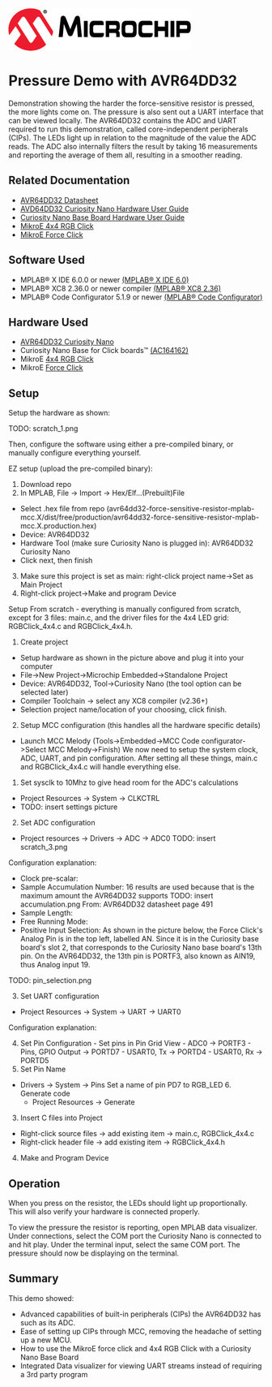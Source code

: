 <!-- Please do not change this logo with link -->

[![MCHP](images/microchip.png)](https://www.microchip.com)

# Pressure Demo with AVR64DD32

<!-- This is where the introduction to the example goes, including mentioning the peripherals used -->
Demonstration showing the harder the force-sensitive resistor is pressed, the more lights come on. The pressure is also sent out a UART interface that can be viewed locally. The AVR64DD32 contains the ADC and UART required to run this demonstration, called core-independent peripherals (CIPs). The LEDs light up in relation to the magnitude of the value the ADC reads. The ADC also internally filters the result by taking 16 measurements and reporting the average of them all, resulting in a smoother reading.

## Related Documentation

<!-- Any information about an application note or tech brief can be linked here. Use unbreakable links!
     In addition a link to the device family landing page and relevant peripheral pages as well:
     - [AN3381 - Brushless DC Fan Speed Control Using Temperature Input and Tachometer Feedback](https://microchip.com/00003381/)
     - [PIC18F-Q10 Family Product Page](https://www.microchip.com/design-centers/8-bit/pic-mcus/device-selection/pic18f-q10-product-family) -->
- [AVR64DD32 Datasheet](https://ww1.microchip.com/downloads/aemDocuments/documents/MCU08/ProductDocuments/DataSheets/AVR64DD32-28-Prelim-DataSheet-DS40002315B.pdf)
- [AVD64DD32 Curiosity Nano Hardware User Guide](https://ww1.microchip.com/downloads/aemDocuments/documents/MCU08/ProductDocuments/UserGuides/AVR64DD32CNANO-Prel-HW-UserGuide-DS50003323.pdf)
- [Curiosity Nano Base Board Hardware User Guide](https://ww1.microchip.com/downloads/en/DeviceDoc/Curiosity-Nano-Base-for-Click-boards-User-Guide-50002839B.pdf)
- [MikroE 4x4 RGB Click](https://www.mikroe.com/4x4-rgb-click)
- [MikroE Force Click](https://www.mikroe.com/force-click)

## Software Used

<!-- All software used in this example must be listed here. Use unbreakable links!
     - MPLAB® X IDE 5.30 or newer [(microchip.com/mplab/mplab-x-ide)](http://www.microchip.com/mplab/mplab-x-ide)
     - MPLAB® XC8 2.10 or a newer compiler [(microchip.com/mplab/compilers)](http://www.microchip.com/mplab/compilers)
     - MPLAB® Code Configurator (MCC) 3.95.0 or newer [(microchip.com/mplab/mplab-code-configurator)](https://www.microchip.com/mplab/mplab-code-configurator)
     - MPLAB® Code Configurator (MCC) Device Libraries PIC10 / PIC12 / PIC16 / PIC18 MCUs [(microchip.com/mplab/mplab-code-configurator)](https://www.microchip.com/mplab/mplab-code-configurator)
     - Microchip PIC18F-Q Series Device Support (1.4.109) or newer [(packs.download.microchip.com/)](https://packs.download.microchip.com/) -->

- MPLAB® X IDE 6.0.0 or newer [(MPLAB® X IDE 6.0)](https://www.microchip.com/en-us/development-tools-tools-and-software/mplab-x-ide?utm_source=GitHub&utm_medium=TextLink&utm_campaign=MCU8_MMTCha_MPAE_Examples&utm_content=avr64dd32-force-sensitive-resistor-mplab-mcc-github)
- MPLAB® XC8 2.36.0 or newer compiler [(MPLAB® XC8 2.36)](https://www.microchip.com/en-us/development-tools-tools-and-software/mplab-xc-compilers?utm_source=GitHub&utm_medium=TextLink&utm_campaign=MCU8_MMTCha_MPAE_Examples&utm_content=avr64dd32-force-sensitive-resistor-mplab-mcc-github)
- MPLAB® Code Configurator 5.1.9 or newer [(MPLAB® Code Configurator)](https://www.microchip.com/en-us/tools-resources/configure/mplab-code-configurator)

## Hardware Used

<!-- All hardware used in this example must be listed here. Use unbreakable links!
     - PIC18F47Q10 Curiosity Nano [(DM182029)](https://www.microchip.com/Developmenttools/ProductDetails/DM182029)
     - Curiosity Nano Base for Click boards™ [(AC164162)](https://www.microchip.com/Developmenttools/ProductDetails/AC164162)
     - POT Click board™ [(MIKROE-3402)](https://www.mikroe.com/pot-click) -->
- [AVR64DD32 Curiosity Nano](https://www.microchip.com/en-us/product/AVR64DD32)
- Curiosity Nano Base for Click boards™ [(AC164162)](https://www.microchip.com/Developmenttools/ProductDetails/AC164162)
- MikroE [4x4 RGB Click](https://www.mikroe.com/4x4-rgb-click)
- MikroE [Force Click](https://www.mikroe.com/force-click)

## Setup

<!-- Explain how to connect hardware and set up software. Depending on complexity, step-by-step instructions and/or tables and/or images can be used -->

Setup the hardware as shown:

TODO: scratch_1.png

Then, configure the software using either a pre-compiled binary, or manually configure everything yourself.

EZ setup (upload the pre-compiled binary):
1. Download repo
2. In MPLAB, File -> Import -> Hex/Elf...(Prebuilt)File
  - Select .hex file from repo (avr64dd32-force-sensitive-resistor-mplab-mcc.X/dist/free/production/avr64dd32-force-sensitive-resistor-mplab-mcc.X.production.hex)
  - Device: AVR64DD32
  - Hardware Tool (make sure Curiosity Nano is plugged in): AVR64DD32 Curiosity Nano
  - Click next, then finish
3. Make sure this project is set as main: right-click project name->Set as Main Project
4. Right-click project->Make and program Device

Setup From scratch - everything is manually configured from scratch, except for 3 files: main.c, and the driver files for the 4x4 LED grid: RGBClick_4x4.c and RGBClick_4x4.h.

1. Create project
 - Setup hardware as shown in the picture above and plug it into your computer
 - File->New Project->Microchip Embedded->Standalone Project
 - Device: AVR64DD32, Tool->Curiosity Nano (the tool option can be selected later)
 - Compiler Toolchain -> select any XC8 compiler (v2.36+)
 - Selection project name/location of your choosing, click finish.


2. Setup MCC configuration (this handles all the hardware specific details)
 - Launch MCC Melody (Tools->Embedded->MCC Code configurator->Select MCC Melody->Finish)
 We now need to setup the system clock, ADC, UART, and pin configuration. After setting all these things, main.c and RGBClick_4x4.c will handle everything else.

 1. Set sysclk to 10Mhz to give head room for the ADC's calculations
  - Project Resources -> System -> CLKCTRL
  - TODO: insert settings picture

  2. Set ADC configuration
  - Project resources -> Drivers -> ADC -> ADC0
  TODO: insert scratch_3.png

  Configuration explanation:
  - Clock pre-scalar:
  - Sample Accumulation Number: 16 results are used because that is the maximum amount the AVR64DD32 supports
  TODO: insert accumulation.png
  From: AVR64DD32 datasheet page 491
  - Sample Length:
  - Free Running Mode:
  - Positive Input Selection: As shown in the picture below, the Force Click's Analog Pin is in the top left, labelled AN. Since it is in the Curiosity base board's slot 2, that corresponds to the Curiosity Nano base board's 13th pin. On the AVR64DD32, the 13th pin is PORTF3, also known as AIN19, thus Analog input 19.

  TODO: pin_selection.png

  3. Set UART configuration
  - Project Resources -> System -> UART -> UART0

  Configuration explanation:

  4. Set Pin Configuration
    - Set pins in Pin Grid View
    - ADC0 -> PORTF3
    - Pins, GPIO Output -> PORTD7
    - USART0, Tx -> PORTD4
    - USART0, Rx -> PORTD5
  5. Set Pin Name
  - Drivers -> System -> Pins
    Set a name of pin PD7 to RGB_LED
    6. Generate code
    - Project Resources -> Generate
3. Insert C files into Project
  - Right-click source files -> add existing item -> main.c, RGBClick_4x4.c
  - Right-click header file -> add existing item -> RGBClick_4x4.h
4. Make and Program Device


## Operation

<!-- Explain how to operate the example. Depending on complexity, step-by-step instructions and/or tables and/or images can be used -->


When you press on the resistor, the LEDs should light up proportionally. This will also verify your hardware is connected properly.

To view the pressure the resistor is reporting, open MPLAB data visualizer.
Under connections, select the COM port the Curiosity Nano is connected to and hit play.
Under the terminal input, select the same COM port. The pressure should now be displaying on the terminal.

## Summary

<!-- Summarize what the example has shown -->
This demo showed:
 - Advanced capabilities of built-in peripherals (CIPs) the AVR64DD32 has such as its ADC.
 - Ease of setting up CIPs through MCC, removing the headache of setting up a new MCU.
 - How to use the MikroE force click and 4x4 RGB Click with a Curiosity Nano Base Board
 - Integrated Data visualizer for viewing UART streams instead of requiring a 3rd party program
